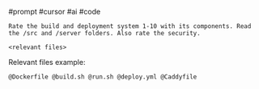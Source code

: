#prompt #cursor #ai #code 

```
Rate the build and deployment system 1-10 with its components. Read the /src and /server folders. Also rate the security. 

<relevant files>
```

Relevant files example:

```
@Dockerfile @build.sh @run.sh @deploy.yml @Caddyfile
```